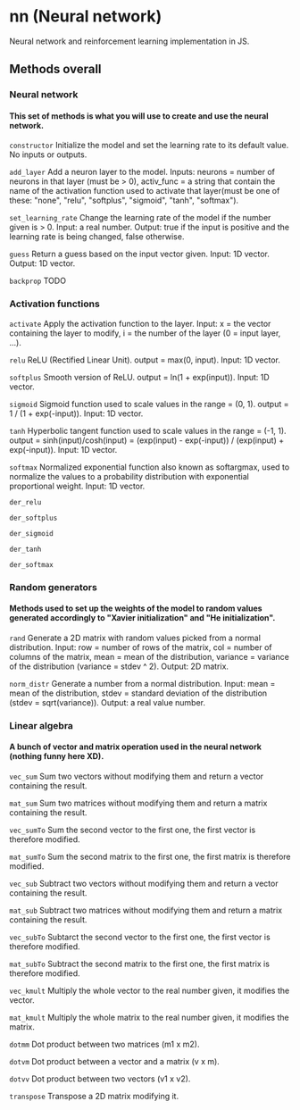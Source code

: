 # nn (Neural network)
Neural network and reinforcement learning implementation in JS.

## Methods overall
### Neural network
#### This set of methods is what you will use to create and use the neural network.
```constructor``` Initialize the model and set the learning rate to its default value. No inputs or outputs.

```add_layer``` Add a neuron layer to the model. Inputs: neurons = number of neurons in that layer (must be > 0), activ_func = a string that contain the name of the activation function used to activate that layer(must be one of these: "none", "relu", "softplus", "sigmoid", "tanh", "softmax"). 

```set_learning_rate``` Change the learning rate of the model if the number given is > 0. Input: a real number. Output: true if the input is positive and the learning rate is being changed, false otherwise.

```guess``` Return a guess based on the input vector given. Input: 1D vector. Output: 1D vector.

```backprop``` TODO

### Activation functions
```activate``` Apply the activation function to the layer. Input: x = the vector containing the layer to modify, i = the number of the layer (0 = input layer, ...).

```relu``` ReLU (Rectified Linear Unit). output = max(0, input). Input: 1D vector.

```softplus``` Smooth version of ReLU. output = ln(1 + exp(input)). Input: 1D vector.

```sigmoid``` Sigmoid function used to scale values in the range = (0, 1). output = 1 / (1 + exp(-input)). Input: 1D vector.

```tanh``` Hyperbolic tangent function used to scale values in the range = (-1, 1). output = sinh(input)/cosh(input) = (exp(input) - exp(-input)) / (exp(input) + exp(-input)). Input: 1D vector.

```softmax``` Normalized exponential function also known as softargmax, used to normalize the values to a probability distribution with exponential proportional weight. Input: 1D vector.

```der_relu```

```der_softplus```

```der_sigmoid```

```der_tanh```

```der_softmax```

### Random generators
#### Methods used to set up the weights of the model to random values generated accordingly to "Xavier initialization" and "He initialization".
```rand``` Generate a 2D matrix with random values picked from a normal distribution. Input: row = number of rows of the matrix, col = number of columns of the matrix, mean = mean of the distribution, variance = variance of the distribution (variance = stdev ^ 2). Output: 2D matrix.

```norm_distr``` Generate a number from a normal distribution. Input: mean = mean of the distribution, stdev = standard deviation of the distribution (stdev = sqrt(variance)). Output: a real value number.

### Linear algebra
#### A bunch of vector and matrix operation used in the neural network (nothing funny here XD).
```vec_sum``` Sum two vectors without modifying them and return a vector containing the result.

```mat_sum``` Sum two matrices without modifying them and return a matrix containing the result.

```vec_sumTo``` Sum the second vector to the first one, the first vector is therefore modified.

```mat_sumTo``` Sum the second matrix to the first one, the first matrix is therefore modified.

```vec_sub``` Subtract two vectors without modifying them and return a vector containing the result.

```mat_sub``` Subtract two matrices without modifying them and return a matrix containing the result.

```vec_subTo``` Subtarct the second vector to the first one, the first vector is therefore modified.

```mat_subTo``` Subtract the second matrix to the first one, the first matrix is therefore modified.

```vec_kmult``` Multiply the whole vector to the real number given, it modifies the vector.

```mat_kmult``` Multiply the whole matrix to the real number given, it modifies the matrix.

```dotmm``` Dot product between two matrices (m1 x m2).

```dotvm``` Dot product between a vector and a matrix (v x m).

```dotvv``` Dot product between two vectors (v1 x v2).

```transpose``` Transpose a 2D matrix modifying it.
